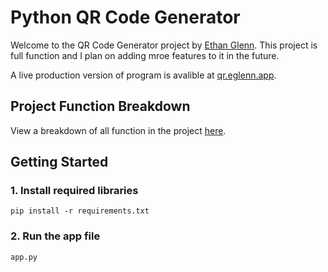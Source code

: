 # Python QR Code Generator

Welcome to the QR Code Generator project by [Ethan Glenn](https://eglenn.dev). This project is full function and I plan on adding mroe features to it in the future.

A live production version of program is avalible at [qr.eglenn.app](https://qr.eglenn.app).

## Project Function Breakdown
View a breakdown of all function in the project [here](./docs/functions.md).

## Getting Started
### 1. Install required libraries
    pip install -r requirements.txt
### 2. Run the app file
    app.py
